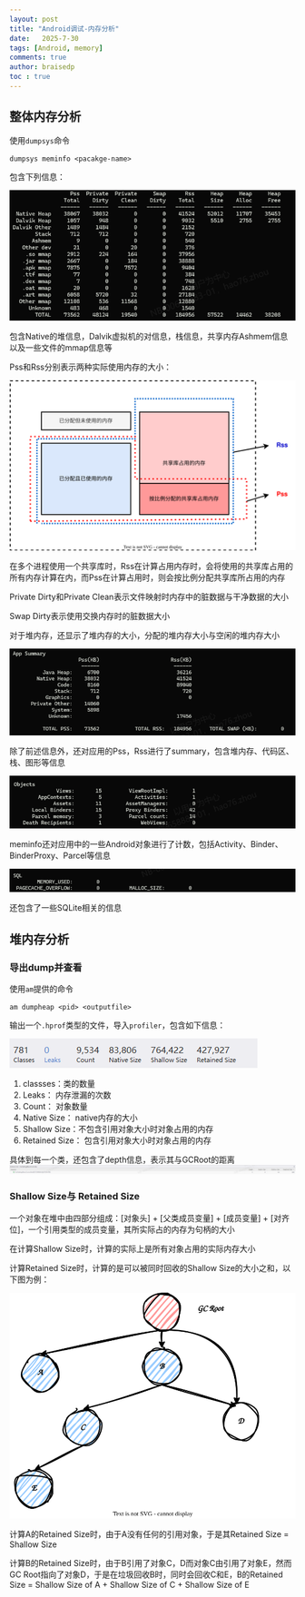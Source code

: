 ```yaml
---
layout: post
title: "Android调试-内存分析"
date:   2025-7-30
tags: [Android, memory]
comments: true
author: braisedp
toc : true
---
```


<!-- more -->

## 整体内存分析

使用`dumpsys`命令
```shell
dumpsys meminfo <pacakge-name>
```
包含下列信息：

![meminfo 1](../images/2025-7-31-memorydump/meminfo1.png)

包含Native的堆信息，Dalvik虚拟机的对信息，栈信息，共享内存Ashmem信息以及一些文件的mmap信息等

Pss和Rss分别表示两种实际使用内存的大小：

![Pss Rss](../images/2025-7-31-memorydump/PssRss.svg)

在多个进程使用一个共享库时，Rss在计算占用内存时，会将使用的共享库占用的所有内存计算在内，而Pss在计算占用时，则会按比例分配共享库所占用的内存

Private Dirty和Private Clean表示文件映射时内存中的脏数据与干净数据的大小

Swap Dirty表示使用交换内存时的脏数据大小

对于堆内存，还显示了堆内存的大小，分配的堆内存大小与空闲的堆内存大小

![meminfo 2](../images/2025-7-31-memorydump/meminfo2.png)

除了前述信息外，还对应用的Pss，Rss进行了summary，包含堆内存、代码区、栈、图形等信息


![meminfo 3](../images/2025-7-31-memorydump/meminfo3.png)

meminfo还对应用中的一些Android对象进行了计数，包括Activity、Binder、BinderProxy、Parcel等信息


![meminfo 4](../images/2025-7-31-memorydump/meminfo4.png)

还包含了一些SQLite相关的信息

## 堆内存分析

### 导出dump并查看

使用`am`提供的命令
```shell
am dumpheap <pid> <outputfile>
```
输出一个`.hprof`类型的文件，导入`profiler`，包含如下信息：

![profiler info](../images/2025-7-31-memorydump/profiler.png)

1. classses：类的数量
2. Leaks： 内存泄漏的次数
3. Count： 对象数量
4. Native Size： native内存的大小
5. Shallow Size：不包含引用对象大小时对象占用的内存
6. Retained Size： 包含引用对象大小时对象占用的内存

具体到每一个类，还包含了depth信息，表示其与GCRoot的距离
![profiler class info](../images/2025-7-31-memorydump/profilerinstance.png)

### Shallow Size与 Retained Size

一个对象在堆中由四部分组成：[对象头] + [父类成员变量] + [成员变量] + [对齐位]，一个引用类型的成员变量，其所实际占的内存为句柄的大小

在计算Shallow Size时，计算的实际上是所有对象占用的实际内存大小

计算Retained Size时，计算的是可以被同时回收的Shallow Size的大小之和，以下图为例：

![retained size](../images/2025-7-31-memorydump/tree.svg)

计算A的Retained Size时，由于A没有任何的引用对象，于是其Retained Size = Shallow Size

计算B的Retained Size时，由于B引用了对象C，D而对象C由引用了对象E，然而GC Root指向了对象D，于是在垃圾回收B时，同时会回收C和E，B的Retained Size = Shallow Size of A + Shallow Size of C + Shallow Size of E